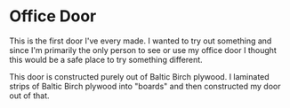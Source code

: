 # Office Door

This is the first door I've every made.  I wanted to try out something and since I'm primarily the only person to see
or use my office door I thought this would be a safe place to try something different.

This door is constructed purely out of Baltic Birch plywood.  I laminated strips of Baltic Birch plywood into "boards"
and then constructed my door out of that.

